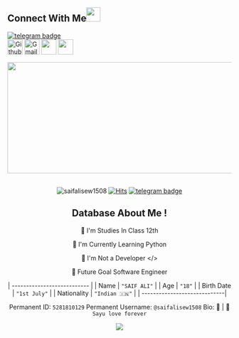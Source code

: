 ## Connect With Me<img src="https://github.com/TheDudeThatCode/TheDudeThatCode/blob/master/Assets/Handshake.gif" height="32px">

[![telegram badge](https://img.shields.io/badge/Telegram-30302f?style=flat&logo=telegram)](https://t.me/saifalisew1508)<br>
[<img src="https://github.githubassets.com/images/modules/logos_page/GitHub-Mark.png" alt="Github logo" width="34">](https://github.com/saifalisew1508) [<img src="https://github.com/TheDudeThatCode/TheDudeThatCode/blob/master/Assets/Gmail.svg" alt="Gmail logo" height="34">](mailto:sachinsaif03@gmail.com)
[<img src="https://github.com/TheDudeThatCode/TheDudeThatCode/blob/master/Assets/Twitter.svg" height="34px">](https://Twitter.com/saifalisew1508)
[<img src="https://github.com/TheDudeThatCode/TheDudeThatCode/blob/master/Assets/Instagram.svg" height="34px">](https://Instagram.com/saifalisew1508)




<div margin-left: 400px align="center" width="600">

<img src="https://github.com/saifalisew1508/saifalisew1508/blob/main/HEHECODE.gif" alt=" Hello <𝚌𝚘𝚍𝚎𝚛𝚜/> " width="1200" height="250"/>
</div>

<div align="center" width="50">
  
<br><img src="https://komarev.com/ghpvc/?username=saifalisew1508&style=flat-square" alt="saifalisew1508" />
[![Hits](https://hits.seeyoufarm.com/api/count/incr/badge.svg?url=https%3A%2F%2Fgithub.com%2Fsaifalisew1508&count_bg=%2379C83D&title_bg=%23555555&icon=mediafire.svg&icon_color=%23E7E7E7&title=HITS&edge_flat=false)](https://hits.seeyoufarm.com)
[![telegram badge](https://img.shields.io/badge/Telegram-30302f?style=flat&logo=telegram)](https://t.me/saifalisew1508)



## Database About Me !

🔭  I'm Studies In Class 12th

🌱  I'm Currently Learning Python

🤔  I'm Not a Developer </>

🚀  Future Goal Software Engineer

| ---------------------------  |
| Name | `"SAIF ALI"`          |
| Age | `"18"`                 |
| Birth Date | `"1st July"`    |
| Nationality | `"Indian 🇮🇳"`  |
| -----------------------------|

Permanent ID: `5281810129`
Permanent Username: `@saifalisew1508`
Bio: 💙 | 🤟 `Sayu love forever` 

<p align="center"><a href="https://github.com/saifalisew1508"><img src="https://github-readme-stats.vercel.app/api?username=saifalisew1508&show_icons=true&theme=radical"></a></p>
<p align="center"><a href="https://github.com/saifalisew1508"><img src="ht
